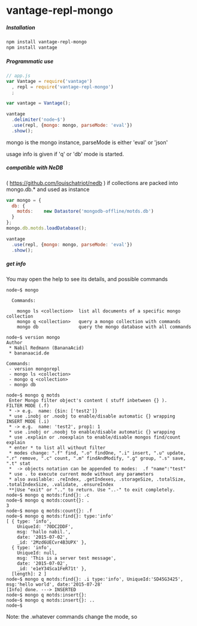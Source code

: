 # vantage-repl-mongo

##### Installation

```bash
npm install vantage-repl-mongo
npm install vantage
```

##### Programmatic use

```js
// app.js
var Vantage = require('vantage')
  , repl = require('vantage-repl-mongo')
  ;

var vantage = Vantage();

vantage
  .delimiter('node~$')
  .use(repl, {mongo: mongo, parseMode: 'eval'})
  .show();
```

mongo is the mongo instance, parseMode is either 'eval' or 'json'

usage info is given if 'q' or 'db' mode is started.

##### compatible with NeDB
( https://github.com/louischatriot/nedb ) if collections are packed into mongo.db.* and used as instance

```js
var mongo = {
  db: {
    motds:    new Datastore('mongodb-offline/motds.db')
  }
};
mongo.db.motds.loadDatabase();

vantage
  .use(repl, {mongo: mongo, parseMode: 'eval'})
  .show();
```

##### get info

You may open the help to see its details, and possible commands
```
node~$ mongo

  Commands:

    mongo ls <collection>  list all documents of a specific mongo collection
    mongo q <collection>   query a mongo collection with commands
    mongo db               query the mongo database with all commands

node~$ version mongo
Author
 * Nabil Redmann (BananaAcid)
 * bananaacid.de

Commands:
 - version mongorepl
 - mongo ls <collection>
 - mongo q <collection>
 - mongo db
```

```
node~$ mongo q motds
 Enter Mongo filter object's content ( stuff inbetween {} ).
FILTER MODE (.f)
 * -> e.g.  name: {$in: ['test2']}
 * use .inobj or .noobj to enable/disable automatic {} wrapping
INSERT MODE (.i)
 * -> e.g.  name: 'test2', prop1: 1
 * use .inobj or .noobj to enable/disable automatic {} wrapping
 * use .explain or .noexplain to enable/disable mongos find/count explain
 * enter * to list all without filter
 * modes change: ".f" find, ".o" findOne, ".i" insert, ".u" update, ".r" remove, ".c" count, ".m" findAndModify, ".g" group, ".s" save, ".t" stat
 *  -> objects notation can be appended to modes:  .f "name":"test"
 * use . to execute current mode without any parameters
 * also available: .reIndex, .getIndexes, .storageSize, .totalSize, .totalIndexSize, .validate, .ensureIndex
 **|Use "exit" or ".." to return. Use "..-" to exit completely.
node~$ mongo q motds:find{}: .c
node~$ mongo q motds:count{}: .
3
node~$ mongo q motds:count{}: .f
node~$ mongo q motds:find{}: type:'info'
[ { type: 'info',
    UniqueId: '70DC2DDF',
    msg: 'hallo nabil.',
    date: '2015-07-02',
    _id: '2Mzd6UECvr4B3UPX' },
  { type: 'info',
    UniqueId: null,
    msg: 'This is a server test message',
    date: '2015-07-02',
    _id: 'e1eY34Sca1FeR71t' },
  [length]: 2 ]
node~$ mongo q motds:find{}: .i type:'info', UniqueId:'SD45G3425', msg:'hello world', date:'2015-07-28'
[Info] done. ---> INSERTED
node~$ mongo q motds:insert{}:
node~$ mongo q motds:insert{}: ..
node~$ 
```
Note: the .whatever commands change the mode, so 